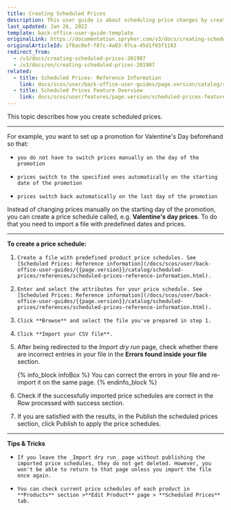 ```yaml
---
title: Creating Scheduled Prices
description: This user guide is about scheduling price changes by creating product price schedules. This functionality is shipped with the Scheduled prices feature.
last_updated: Jan 26, 2022
template: back-office-user-guide-template
originalLink: https://documentation.spryker.com/v3/docs/creating-scheduled-prices-201907
originalArticleId: 1f0ac0ef-f87c-4a83-97ca-45d1f03f1183
redirect_from:
  - /v3/docs/creating-scheduled-prices-201907
  - /v3/docs/en/creating-scheduled-prices-201907
related:
  - title: Scheduled Prices- Reference Information
    link: docs/scos/user/back-office-user-guides/page.version/catalog/scheduled-prices/references/scheduled-prices-reference-information.html
  - title: Scheduled Prices Feature Overview
    link: docs/scos/user/features/page.version/scheduled-prices-feature-overview.html
---
```


This topic describes how you create scheduled prices.
***
For example, you want to set up a promotion for Valentine's Day beforehand so that:

*     you do not have to switch prices manually on the day of the promotion
*     prices switch to the specified ones automatically on the starting date of the promotion
*     prices switch back automatically on the last day of the promotion

Instead of changing prices manually on the starting day of the promotion, you can create a price schedule called,  e.g. **Valentine's day prices**. To do that you need to import a file with predefined dates and prices.

***

**To create a price schedule:**

1.     Create a file with predefined product price schedules. See [Scheduled Prices: Reference information](/docs/scos/user/back-office-user-guides/{{page.version}}/catalog/scheduled-prices/references/scheduled-prices-reference-information.html).
2.     Enter and select the attributes for your price schedule. See [Scheduled Prices: Reference information](/docs/scos/user/back-office-user-guides/{{page.version}}/catalog/scheduled-prices/references/scheduled-prices-reference-information.html).
3.     Click **Browse** and select the file you've prepared in step 1.
4.     Click **Import your CSV file**.
5. After being redirected to the _Import dry run_ page, check whether there are incorrect entries in your file in the **Errors found inside your file** section.

     {% info_block infoBox %}
You can correct the errors in your file and re-import it on the same page.
{% endinfo_block %}

6. Check if the successfully imported price schedules are correct in the Row processed with success section.

7. If you are satisfied with the results, in the Publish the scheduled prices section, click Publish to apply the price schedules.
***
**Tips & Tricks**
*     If you leave the _Import dry run_ page without publishing the imported price schedules, they do not get deleted. However, you won't be able to return to that page unless you import the file once again.
*     You can check current price schedules of each product in **Products** section >**Edit Product** page > **Scheduled Prices** tab.
